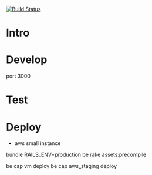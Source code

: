 [![Build Status](https://travis-ci.org/piousbox/microsites3_api.svg?branch=master)](https://travis-ci.org/piousbox/microsites3_api)

# Intro

# Develop

port 3000

# Test

# Deploy
* aws small instance

 bundle
 RAILS_ENV=production be rake assets:precompile

 be cap vm deploy
 be cap aws_staging deploy

